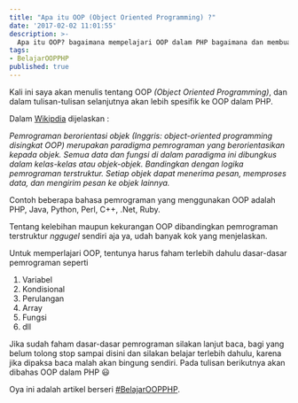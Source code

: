 ```yaml
---
title: "Apa itu OOP (Object Oriented Programming) ?"
date: '2017-02-02 11:01:55'
description: >-
  Apa itu OOP? bagaimana mempelajari OOP dalam PHP bagaimana dan membuat website dengan konsep OOP PHP?. OOP merupakan paradigma pemrograman yang berorientasikan kepada objek. Semua data dan fungsi di dalam paradigma ini dibungkus dalam kelas-kelas atau objek-objek. Bandingkan dengan logika pemrograman terstruktur. Setiap objek dapat menerima pesan, memproses data, dan mengirim pesan ke objek lainnya
tags:
- BelajarOOPPHP
published: true
---
```


Kali ini saya akan menulis tentang OOP *(Object Oriented Programming)*, dan dalam tulisan-tulisan selanjutnya akan lebih spesifik ke OOP dalam PHP.

Dalam [Wikipdia](http://https://id.wikipedia.org/wiki/Pemrograman_berorientasi_objek) dijelaskan :

*Pemrograman berorientasi objek (Inggris: object-oriented programming disingkat OOP) merupakan paradigma pemrograman yang berorientasikan kepada objek. Semua data dan fungsi di dalam paradigma ini dibungkus dalam kelas-kelas atau objek-objek. Bandingkan dengan logika pemrograman terstruktur. Setiap objek dapat menerima pesan, memproses data, dan mengirim pesan ke objek lainnya.*

Contoh beberapa bahasa pemrograman yang menggunakan OOP adalah PHP, Java, Python, Perl, C++, .Net, Ruby.

Tentang kelebihan maupun kekurangan OOP dibandingkan pemrograman terstruktur *nggugel* sendiri aja ya, udah banyak kok yang menjelaskan.

Untuk memperlajari OOP, tentunya harus faham terlebih dahulu dasar-dasar pemrograman seperti 

1. Variabel
2. Kondisional
3. Perulangan
4. Array
5. Fungsi
6. dll

Jika sudah faham dasar-dasar pemrograman silakan lanjut baca, bagi yang belum tolong stop sampai disini dan silakan belajar terlebih dahulu, karena jika dipaksa baca malah akan bingung sendiri. Pada tulisan berikutnya akan dibahas OOP dalam PHP :smiley:

Oya ini adalah artikel berseri <a href="{{ site.url }}/tag/#BelajarOOPPHP" target="_blank" title="#BelajarOOPPHP">#BelajarOOPPHP</a>.